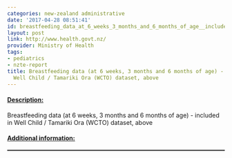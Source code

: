 ```yaml
---
categories: new-zealand administrative
date: '2017-04-28 08:51:41'
id: breastfeeding_data_at_6_weeks_3_months_and_6_months_of_age__included_in_well_child__tamariki_ora_wcto_dataset_above
layout: post
link: http://www.health.govt.nz/
provider: Ministry of Health
tags:
- pediatrics
- nzte-report
title: Breastfeeding data (at 6 weeks, 3 months and 6 months of age) - included in
  Well Child / Tamariki Ora (WCTO) dataset, above
---
```



 <h4> <u>Description:</u> </h4>
Breastfeeding data (at 6 weeks, 3 months and 6 months of age) - included in Well Child / Tamariki Ora (WCTO) dataset, above
 <h4> <u>Additional information:</u> </h4>
 <table style="border: 1px solid">
 </table>